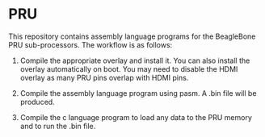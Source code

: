 # PRU
This repository contains assembly language programs for the BeagleBone PRU sub-processors. The workflow is as follows:

1. Compile the appropriate overlay and install it.  You can also install the overlay automatically on boot. You may need to disable the HDMI overlay as many PRU pins overlap with HDMI pins.

2. Compile the assembly language program using pasm.  A .bin file will be produced.

3. Compile the c language program to load any data to the PRU memory and to run the .bin file.
